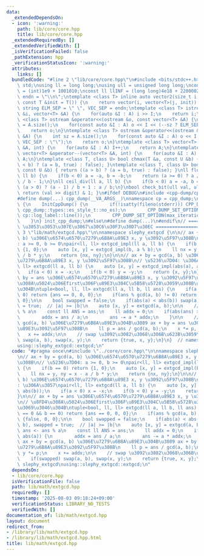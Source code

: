 ```yaml
---
data:
  _extendedDependsOn:
  - icon: ':warning:'
    path: lib/core/core.hpp
    title: lib/core/core.hpp
  _extendedRequiredBy: []
  _extendedVerifiedWith: []
  _isVerificationFailed: false
  _pathExtension: hpp
  _verificationStatusIcon: ':warning:'
  attributes:
    links: []
  bundledCode: "#line 2 \"lib/core/core.hpp\"\n#include <bits/stdc++.h>\nusing namespace\
    \ std;\nusing ll = long long;\nusing ull = unsigned long long;\nconst int INF\
    \ = (int)1e9 + 1001010;\nconst ll llINF = (long long)4e18 + 22000020;\nconst string\
    \ endn = \"\\n\";\ntemplate <class T> inline auto vector2(size_t i, size_t j,\
    \ const T &init = T()) {\n    return vector(i, vector<T>(j, init));\n}\nconst\
    \ string ELM_SEP = \" \", VEC_SEP = endn;\ntemplate <class T> istream &operator>>(istream\
    \ &i, vector<T> &A) {\n    for(auto &I : A) i >> I;\n    return i;\n}\ntemplate\
    \ <class T> ostream &operator<<(ostream &o, const vector<T> &A) {\n    int sz\
    \ = A.size();\n    for(const auto &I : A) o << I << (--sz ? ELM_SEP : \"\");\n\
    \    return o;\n}\ntemplate <class T> ostream &operator<<(ostream &o, const vector<vector<T>>\
    \ &A) {\n    int sz = A.size();\n    for(const auto &I : A) o << I << (--sz ?\
    \ VEC_SEP : \"\");\n    return o;\n}\ntemplate <class T> vector<T> &operator++(vector<T>\
    \ &A, int) {\n    for(auto &I : A) I++;\n    return A;\n}\ntemplate <class T>\
    \ vector<T> &operator--(vector<T> &A, int) {\n    for(auto &I : A) I--;\n    return\
    \ A;\n}\ntemplate <class T, class U> bool chmax(T &a, const U &b) { return ((a\
    \ < b) ? (a = b, true) : false); }\ntemplate <class T, class U> bool chmin(T &a,\
    \ const U &b) { return ((a > b) ? (a = b, true) : false); }\nll floor_div(ll a,\
    \ ll b) {\n    if(b < 0) a = -a, b = -b;\n    return (a >= 0) ? a / b : (a + 1)\
    \ / b - 1;\n}\nll ceil_div(ll a, ll b) {\n    if(b < 0) a = -a, b = -b;\n    return\
    \ (a > 0) ? (a - 1) / b + 1 : a / b;\n}\nbool check_bit(ull val, ull digit) {\
    \ return (val >> digit) & 1; }\n#ifdef DEBUG\n#include <cpp-dump/cpp-dump.hpp>\n\
    #define dump(...) cpp_dump(__VA_ARGS__)\nnamespace cp = cpp_dump;\nstruct InitCppDump\
    \ {\n    InitCppDump() {\n        if(!isatty(fileno(stderr))) CPP_DUMP_SET_OPTION(es_style,\
    \ cpp_dump::types::es_style_t::no_es);\n        CPP_DUMP_SET_OPTION(log_label_func,\
    \ cp::log_label::line());\n        CPP_DUMP_SET_OPTION(max_iteration_count, 30);\n\
    \    }\n} init_cpp_dump;\n#else\n#define dump(...)\n#endif\n// ====================\
    \ \u3053\u3053\u307E\u3067\u30C6\u30F3\u30D7\u30EC ====================\n#line\
    \ 3 \"lib/math/extgcd.hpp\"\n\nnamespace slephy_extgcd {\n\n// ax + by = gcd(a,\
    \ b) \u306E\u6574\u6570\u7279\u6B8A\u89E3 x, y \u3092\u5F97\u308B\n// \u5236\u7D04\
    : a >= 0, b >= 0\npair<ll, ll> extgcd_impl(ll a, ll b) {\n    if(b == 0) return\
    \ {1, 0};\n    auto [x, y] = extgcd_impl(b, a % b);\n    ll nx = y, ny = x - a\
    \ / b * y;\n    return {nx, ny};\n}\n\n// ax + by = gcd(a, b) \u306E\u6574\u6570\
    \u7279\u6B8A\u89E3 x, y \u3092\u5F97\u308B\n// \u5236\u7D04: \u306A\u3057\npair<ll,\
    \ ll> extgcd(ll a, ll b) {\n    auto [x, y] = extgcd_impl(abs(a), abs(b));\n \
    \   if(a < 0) x = -x;\n    if(b < 0) y = -y;\n    return {x, y};\n}\n\n// ax +\
    \ by = ans \u306E\u6574\u6570\u7279\u6B8A\u89E3 x, y \u3092\u5F97\u308B\n// \u8FD4\
    \u308A\u5024\u306Efirst\u306F\u89E3\u304C\u5B58\u5728\u3059\u308B\u304B\u3069\u3046\
    \u304B\ntuple<bool, ll, ll> extgcd(ll a, ll b, ll ans) {\n    if(a == 0 && b ==\
    \ 0) return {ans == 0, 0, 0};\n    if(ans % gcd(a, b) != 0) return {false, 0,\
    \ 0};\n\n    bool swapped = false;\n    if(abs(a) < abs(b)) swap(a, b), swapped\
    \ = true;  // |a| >= |b|\n    auto [x, y] = extgcd(a, b);\n\n    // ans <- ans\
    \ % a\n    const ll ANS = ans;\n    ll addx = 0;\n    if(abs(ans) > abs(a)) {\n\
    \        addx = ans / a;\n        ans -= a * addx;\n    }\n\n    // ax + by =\
    \ gcd(a, b) \u306E\u7279\u6B8A\u89E3\u304B\u3089 ax + by = ans \u306E\u7279\u6B8A\
    \u89E3\u3092\u5F97\u308B\n    ll p = ans / gcd(a, b);\n    x *= p, y *= p;\n \
    \   x += addx;\n\n    // swap \u3092\u3082\u3068\u306B\u623B\u3059\n    if(swapped)\
    \ swap(a, b), swap(x, y);\n    return {true, x, y};\n}\n}  // namespace slephy_extgcd\n\
    using::slephy_extgcd::extgcd;\n"
  code: "#pragma once\n#include \"../core/core.hpp\"\n\nnamespace slephy_extgcd {\n\
    \n// ax + by = gcd(a, b) \u306E\u6574\u6570\u7279\u6B8A\u89E3 x, y \u3092\u5F97\
    \u308B\n// \u5236\u7D04: a >= 0, b >= 0\npair<ll, ll> extgcd_impl(ll a, ll b)\
    \ {\n    if(b == 0) return {1, 0};\n    auto [x, y] = extgcd_impl(b, a % b);\n\
    \    ll nx = y, ny = x - a / b * y;\n    return {nx, ny};\n}\n\n// ax + by = gcd(a,\
    \ b) \u306E\u6574\u6570\u7279\u6B8A\u89E3 x, y \u3092\u5F97\u308B\n// \u5236\u7D04\
    : \u306A\u3057\npair<ll, ll> extgcd(ll a, ll b) {\n    auto [x, y] = extgcd_impl(abs(a),\
    \ abs(b));\n    if(a < 0) x = -x;\n    if(b < 0) y = -y;\n    return {x, y};\n\
    }\n\n// ax + by = ans \u306E\u6574\u6570\u7279\u6B8A\u89E3 x, y \u3092\u5F97\u308B\
    \n// \u8FD4\u308A\u5024\u306Efirst\u306F\u89E3\u304C\u5B58\u5728\u3059\u308B\u304B\
    \u3069\u3046\u304B\ntuple<bool, ll, ll> extgcd(ll a, ll b, ll ans) {\n    if(a\
    \ == 0 && b == 0) return {ans == 0, 0, 0};\n    if(ans % gcd(a, b) != 0) return\
    \ {false, 0, 0};\n\n    bool swapped = false;\n    if(abs(a) < abs(b)) swap(a,\
    \ b), swapped = true;  // |a| >= |b|\n    auto [x, y] = extgcd(a, b);\n\n    //\
    \ ans <- ans % a\n    const ll ANS = ans;\n    ll addx = 0;\n    if(abs(ans) >\
    \ abs(a)) {\n        addx = ans / a;\n        ans -= a * addx;\n    }\n\n    //\
    \ ax + by = gcd(a, b) \u306E\u7279\u6B8A\u89E3\u304B\u3089 ax + by = ans \u306E\
    \u7279\u6B8A\u89E3\u3092\u5F97\u308B\n    ll p = ans / gcd(a, b);\n    x *= p,\
    \ y *= p;\n    x += addx;\n\n    // swap \u3092\u3082\u3068\u306B\u623B\u3059\n\
    \    if(swapped) swap(a, b), swap(x, y);\n    return {true, x, y};\n}\n}  // namespace\
    \ slephy_extgcd\nusing::slephy_extgcd::extgcd;\n"
  dependsOn:
  - lib/core/core.hpp
  isVerificationFile: false
  path: lib/math/extgcd.hpp
  requiredBy: []
  timestamp: '2025-08-03 09:18:24+09:00'
  verificationStatus: LIBRARY_NO_TESTS
  verifiedWith: []
documentation_of: lib/math/extgcd.hpp
layout: document
redirect_from:
- /library/lib/math/extgcd.hpp
- /library/lib/math/extgcd.hpp.html
title: lib/math/extgcd.hpp
---
```

